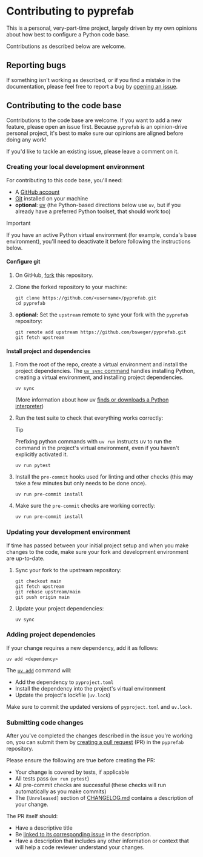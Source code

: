 # Contributing to pyprefab

This is a personal, very-part-time project, largely driven by my own opinions
about how best to configure a Python code base.

Contributions as described below are welcome.

## Reporting bugs

If something isn't working as described, or if you find a mistake in the
documentation, please feel free to report a bug by
[opening an issue](https://github.com/bsweger/pyprefab/issues).

## Contributing to the code base

Contributions to the code base are welcome. If you want to add a new feature,
please open an issue first. Because `pyprefab` is an opinion-drive personal
project, it's best to make sure our opinions are aligned before doing any work!

If you'd like to tackle an existing issue, please leave a comment on it.

### Creating your local development environment

For contributing to this code base, you'll need:

- A [GitHub account](https://github.com/)
- [Git](https://git-scm.com/) installed on your machine
- **optional**: [uv](https://docs.astral.sh/uv/getting-started/installation/)
(the Python-based directions below use `uv`, but if you
already have a preferred Python toolset, that should work too)

> [!IMPORTANT]
> If you have an active Python virtual environment (for example, conda's
> base environment), you'll need to deactivate it before following the
> instructions below.

#### Configure git

1. On GitHub, [fork](https://docs.github.com/en/pull-requests/collaborating-with-pull-requests/working-with-forks/fork-a-repo) this repository.

2. Clone the forked repository to your machine:

    ```script
    git clone https://github.com/<username>/pyprefab.git
    cd pyprefab
    ```

3. **optional:** Set the `upstream` remote to sync your fork with the `pyprefab`
repository:

    ```script
    git remote add upstream https://github.com/bsweger/pyprefab.git
    git fetch upstream
    ```

#### Install project and dependencies

1. From the root of the repo, create a virtual environment and install the
project dependencies. The
[`uv sync` command](https://docs.astral.sh/uv/reference/cli/#uv-sync) handles
installing Python, creating a virtual environment, and installing project
dependencies.

    ```script
    uv sync
    ```

   (More information about how uv
    [finds or downloads a Python interpreter](https://docs.astral.sh/uv/reference/cli/#uv-python))

2. Run the test suite to check that everything works correctly:

    > [!TIP]
    > Prefixing python commands with `uv run` instructs uv to run the command
    > in the project's virtual environment, even if you haven't explicitly
    > activated it.

    ```script
    uv run pytest
    ```

3. Install the `pre-commit` hooks used for linting and other checks (this may
take a few minutes but only needs to be done once).

    ```script
    uv run pre-commit install
    ```

4. Make sure the `pre-commit` checks are working correctly:

    ```script
    uv run pre-commit install
    ```

### Updating your development environment

If time has passed between your initial project setup and when you make changes
to the code, make sure your fork and development environment are up-to-date.

1. Sync your fork to the upstream repository:

    ```script
    git checkout main
    git fetch upstream
    git rebase upstream/main
    git push origin main
    ```

2. Update your project dependencies:

    ```script
    uv sync
    ```

### Adding project dependencies

If your change requires a new dependency, add it as follows:

```script
uv add <dependency>
```

The [`uv add`](https://docs.astral.sh/uv/reference/cli/#uv-add) command will:

- Add the dependency to `pyproject.toml`
- Install the dependency into the project's virtual environment
- Update the project's lockfile (`uv.lock`)

Make sure to commit the updated versions of `pyproject.toml` and `uv.lock`.

### Submitting code changes

After you've completed the changes described in the issue you're working on,
you can submit them by [creating a pull request](https://docs.github.com/en/pull-requests/collaborating-with-pull-requests/proposing-changes-to-your-work-with-pull-requests/creating-a-pull-request-from-a-fork) (PR) in the `pyprefab` repository.

Please ensure the following are true before creating the PR:

- Your change is covered by tests, if applicable
- All tests pass (`uv run pytest`)
- All pre-commit checks are successful
(these checks will run automatically as you make commits)
- The `[Unreleased]` section of [CHANGELOG.md](CHANGELOG.md) contains a
description of your change.

The PR itself should:

- Have a descriptive title
- Be [linked to its corresponding issue](https://docs.github.com/en/issues/tracking-your-work-with-issues/using-issues/linking-a-pull-request-to-an-issue)
in the description.
- Have a description that includes any other information or context that will
help a code reviewer understand your changes.
